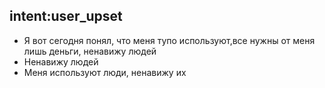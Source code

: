 ## intent:user_upset
- Я вот сегодня понял, что меня тупо используют,все нужны от меня лишь деньги, ненавижу людей
- Ненавижу людей
- Меня используют люди, ненавижу их
